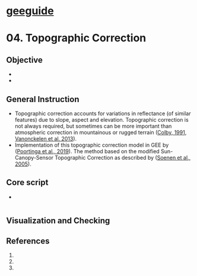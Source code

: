 # [geeguide](/README.md)
# 04. Topographic Correction

## Objective
-
- 
## General Instruction
- Topographic correction accounts for variations in reflectance (of similar features) due to slope, aspect and elevation. Topographic correction is not always required, but sometimes can be more important than atmospheric correction in mountainous or rugged terrain ([Colby, 1991](https://esajournals.onlinelibrary.wiley.com/servlet/linkout?suffix=null&dbid=128&doi=10.1002%2Fecy.1730&key=A1991FJ61200006), [Vanonckelen et al. 2013](https://doi.org/10.1016/j.jag.2013.02.003)).
- Implementation of this topographic correction model in GEE by ([Poortinga et al., 2019](https://doi.org/10.3390/rs11070831)). The method based on the modified Sun-Canopy-Sensor Topographic Correction as described by ([Soenen et al., 2005](https://doi.org/10.1109/TGRS.2005.852480)).
## Core script
- 
```
```

## Visualization and Checking

## References
1.
2. 
3. 
